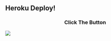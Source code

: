

## Heroku Deploy!
<h3 align="center">Click The Button</h3>
<a href="https://heroku.com/deploy?template=https://github.com/JagoanRedesign/shinpyro"><img src="https://www.herokucdn.com/deploy/button.svg"></a>
